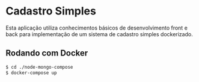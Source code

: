 # Cadastro Simples
Esta aplicação utiliza conhecimentos básicos de desenvolvimento front e back para implementação de um sistema de cadastro simples dockerizado.

## Rodando com Docker

```bash 
$ cd ./node-mongo-compose
$ docker-compose up
```
